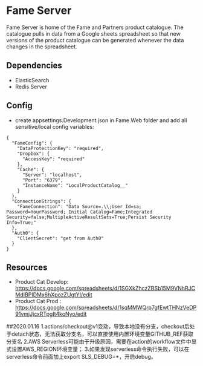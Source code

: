 # Fame Server

Fame Server is home of the Fame and Partners product catalogue. The catalogue pulls in data from a Google sheets spreadsheet so that new versions of the product catalogue can be generated whenever the data changes in the spreadsheet.

## Dependencies

- ElasticSearch
- Redis Server

## Config
- create appsettings.Development.json in Fame.Web folder and add all sensitive/local config variables:

```
{
  "FameConfig": {
    "DataProtectionKey": "required",
    "Dropbox": {
      "AccessKey": "required"
    },
    "Cache": {
      "Server": "localhost",
      "Port": "6379",
      "InstanceName": "LocalProductCatalog__"
    }
  },
  "ConnectionStrings": {
    "FameConnection": "Data Source=.\\;User Id=sa; Password=YourPassword; Initial Catalog=Fame;Integrated Security=false;MultipleActiveResultSets=True;Persist Security Info=True;"
  },
  "Auth0": {
    "ClientSecret": "get from Auth0"
  }
}
```

## Resources

- Product Cat Develop: https://docs.google.com/spreadsheets/d/1SGXkZhczZBSb15M9VNhRJCMdIBPIDMx6hXpozZUgtYI/edit
- Product Cat Prod   : https://docs.google.com/spreadsheets/d/1sqMMWQrp7gfEwtTHNzVeDP91vmjJjcxRTpgIt4koNyo/edit

##2020.01.16
1.actions/checkout@v1变动，导致本地没有分支，checkout后处于detach状态，无法获取分支名，可以直接使用内置环境变量GITHUB_REF获取分支名
2.AWS Serverless可能由于升级原因，需要在action的workflow文件中显式设置AWS_REGION环境变量；
3.如果发现serverless命令执行失败，可以在serverless命令前面加上export SLS_DEBUG=*，开启debug。
